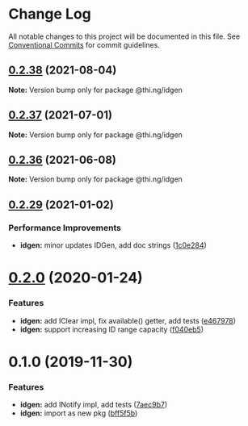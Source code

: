 # Change Log

All notable changes to this project will be documented in this file.
See [Conventional Commits](https://conventionalcommits.org) for commit guidelines.

## [0.2.38](https://github.com/thi-ng/umbrella/compare/@thi.ng/idgen@0.2.37...@thi.ng/idgen@0.2.38) (2021-08-04)

**Note:** Version bump only for package @thi.ng/idgen





## [0.2.37](https://github.com/thi-ng/umbrella/compare/@thi.ng/idgen@0.2.36...@thi.ng/idgen@0.2.37) (2021-07-01)

**Note:** Version bump only for package @thi.ng/idgen





## [0.2.36](https://github.com/thi-ng/umbrella/compare/@thi.ng/idgen@0.2.35...@thi.ng/idgen@0.2.36) (2021-06-08)

**Note:** Version bump only for package @thi.ng/idgen





## [0.2.29](https://github.com/thi-ng/umbrella/compare/@thi.ng/idgen@0.2.28...@thi.ng/idgen@0.2.29) (2021-01-02)


### Performance Improvements

* **idgen:** minor updates IDGen, add doc strings ([1c0e284](https://github.com/thi-ng/umbrella/commit/1c0e284e9f48d4a37a55f74db0fb2b6eade9dc89))





# [0.2.0](https://github.com/thi-ng/umbrella/compare/@thi.ng/idgen@0.1.0...@thi.ng/idgen@0.2.0) (2020-01-24)

### Features

* **idgen:** add IClear impl, fix available() getter, add tests ([e467978](https://github.com/thi-ng/umbrella/commit/e467978f7cd3e82b188ce40631f7367d8e9cebdd))
* **idgen:** support increasing ID range capacity ([f040eb5](https://github.com/thi-ng/umbrella/commit/f040eb5cb04e458e753fb37fa4dc2fc32a3e0e8c))

# 0.1.0 (2019-11-30)

### Features

* **idgen:** add INotify impl, add tests ([7aec9b7](https://github.com/thi-ng/umbrella/commit/7aec9b7e7cd0d335e90bd50f5fb47c7b72188fbf))
* **idgen:** import as new pkg ([bff5f5b](https://github.com/thi-ng/umbrella/commit/bff5f5b66d05449c79e5087385bdecc43594a700))
